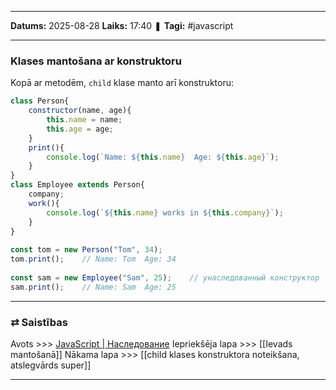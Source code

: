 ___

**Datums:** 2025-08-28
**Laiks:** 17:40
❚ **Tagi:** #javascript 

---
### Klases mantošana ar konstruktoru

Kopā ar metodēm, `child` klase manto arī konstruktoru:

```js
class Person{
    constructor(name, age){
        this.name = name;
        this.age = age;
    }
    print(){
        console.log(`Name: ${this.name}  Age: ${this.age}`);
    }
}
class Employee extends Person{
    company;
    work(){
        console.log(`${this.name} works in ${this.company}`);
    }
}
  
const tom = new Person("Tom", 34);
tom.print();    // Name: Tom  Age: 34
 
const sam = new Employee("Sam", 25);    // унаследованный конструктор
sam.print();    // Name: Sam  Age: 25
```

---
### ⇄ Saistības

Avots >>> [JavaScript \| Наследование](https://metanit.com/web/javascript/4.15.php)
Iepriekšēja lapa >>> [[Ievads mantošanā]]
Nākama lapa >>> [[child klases konstruktora noteikšana, atslegvārds super]]

---